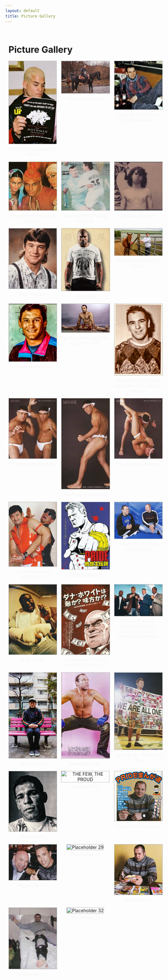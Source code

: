 ```yaml
---
layout: default
title: Picture Gallery
---
```

<div class="gallery-container">
    <h1>Picture Gallery</h1>
    <div class="gallery-grid">
        <div class="gallery-item">
            <img src="/assets/gallery/image1.jpg" alt="Tito Ortiz">
            <p class="gallery-caption">Tito Ortiz Pretending To Read</p>
        </div>
        <div class="gallery-item">
            <img src="/assets/gallery/image2.jpg" alt="Fedor Emelianenko On A Horse">
            <p class="gallery-caption">Fedor On A Horse</p>
        </div>
        <div class="gallery-item">
            <img src="/assets/gallery/image3.jpg" alt="Dana White Beer">
            <p class="gallery-caption">Dana White Enjoying Some Brewskis</p>
        </div>
        <div class="gallery-item">
            <img src="/assets/gallery/image4.jpg" alt="Vitor Belfort">
            <p class="gallery-caption">Vitor Belfort aka Victor Gracie</p>
        </div>
        <div class="gallery-item">
            <img src="/assets/gallery/image5.jpg" alt="Mirko Filipović">
            <p class="gallery-caption">Mirko Filipović Playing Football</p>
        </div>
        <div class="gallery-item">
            <img src="/assets/gallery/image6.jpg" alt="Wanderlei Silva">
            <p class="gallery-caption">The Axe Murderer</p>
        </div>
        <div class="gallery-item">
            <img src="/assets/gallery/image7.jpg" alt="Matt Hughes">
            <p class="gallery-caption">Matt Hughes</p>
        </div>
        <div class="gallery-item">
            <img src="/assets/gallery/image8.jpg" alt="Rampage Jackson">
            <p class="gallery-caption">Rampage</p>
        </div>
        <div class="gallery-item">
            <img src="/assets/gallery/image9.jpg" alt="Chael Sonnen With A Horse">
            <p class="gallery-caption">Chael Sonnen Next To A Bus</p>
        </div>
        <div class="gallery-item">
            <img src="/assets/gallery/image10.jpg" alt="H-Bomb">
            <p class="gallery-caption">Daniel Henderson</p>
        </div>
        <div class="gallery-item">
            <img src="/assets/gallery/image11.jpg" alt="Joe Rogan">
            <p class="gallery-caption">Joe Rogan In Black Belt Magazine 2002</p>
        </div>
        <div class="gallery-item">
            <img src="/assets/gallery/image12.jpg" alt="Dana White's Favorite Sweater">
            <p class="gallery-caption">Dana White (with hair) and wearing his favorite sweater</p>
        </div>
        <div class="gallery-item">
            <img src="/assets/gallery/image13.jpg" alt="Dorks From Brazil">
            <p class="gallery-caption">The Nogueira Brothers</p>
        </div>
        <div class="gallery-item">
            <img src="/assets/gallery/image14.jpg" alt="Dorks From Brazil">
            <p class="gallery-caption">The Nogueira Brothers</p>
        </div>
        <div class="gallery-item">
            <img src="/assets/gallery/image15.jpg" alt="Dorks From Brazil">
            <p class="gallery-caption">The Nogueira Brothers</p>
        </div>
        <div class="gallery-item">
            <img src="/assets/gallery/image16.jpg" alt="Sakuraba and Hard Gay">
            <p class="gallery-caption">SAKURABA & HG (HARD GAY)</p>
        </div>
        <div class="gallery-item">
            <img src="/assets/gallery/image17.jpg" alt="JOSH BARNETT">
            <p class="gallery-caption">JOSH BARNETT</p>
        </div>
        <div class="gallery-item">
            <img src="/assets/gallery/image18.jpg" alt="WANDY AND FEDOR">
            <p class="gallery-caption">WANDERLEI SILVA AND FEDOR</p>
        </div>
        <div class="gallery-item">
            <img src="/assets/gallery/image19.jpg" alt="">
            <p class="gallery-caption">BOB SAPP</p>
        </div>
        <div class="gallery-item">
            <img src="/assets/gallery/image20.jpg" alt="Placeholder 20">
            <p class="gallery-caption">IS DANA WHITE AN ENEMY OR AN ALLY?</p>
        </div>
        <div class="gallery-item">
            <img src="/assets/gallery/image21.jpg" alt="GRACIE, CHOI, LESNAR, MORTON">
            <p class="gallery-caption">ROYCE GRACIE, HONGMAN CHOI, BROCK LESNAR, JOHNNIE MORTON</p>
        </div>
        <div class="gallery-item">
            <img src="/assets/gallery/image22.jpg" alt="GENKI SUDO">
            <p class="gallery-caption">GENKI SUDO</p>
        </div>
        <div class="gallery-item">
            <img src="/assets/gallery/image23.jpg" alt="Wandi">
            <p class="gallery-caption">Wanderlei Silva</p>
        </div>
        <div class="gallery-item">
            <img src="/assets/gallery/image24.jpg" alt="WE ARE ALL ONE">
            <p class="gallery-caption">Genki Sudo - We Are All One</p>
        </div>
        <div class="gallery-item">
            <img src="/assets/gallery/image25.jpg" alt="BIG NOG">
            <p class="gallery-caption">MINOTAURO</p>
        </div>
        <div class="gallery-item">
            <img src="/assets/gallery/image26.jpg" alt="THE FEW, THE PROUD">
            <p class="gallery-caption">DANA WHITE</p>
        </div>
        <div class="gallery-item">
            <img src="/assets/gallery/image27.jpg" alt="Swagor">
            <p class="gallery-caption">Fedor's Fit Goes Hard</p>
        </div>
        <div class="gallery-item">
            <img src="/assets/gallery/image28.jpg" alt="Placeholder 28">
            <p class="gallery-caption">Placeholder 28</p>
        </div>
        <div class="gallery-item">
            <img src="/assets/gallery/image29.jpg" alt="Placeholder 29">
            <p class="gallery-caption">Placeholder 29</p>
        </div>
        <div class="gallery-item">
            <img src="/assets/gallery/image30.jpg" alt="Placeholder 30">
            <p class="gallery-caption">Placeholder 30</p>
        </div>
        <div class="gallery-item">
            <img src="/assets/gallery/image31.jpg" alt="Placeholder 31">
            <p class="gallery-caption">Placeholder 31</p>
        </div>
        <div class="gallery-item">
            <img src="/assets/gallery/image32.jpg" alt="Placeholder 32">
            <p class="gallery-caption">Placeholder 32</p>
        </div>
    </div>
</div>
<style>
    .gallery-container {
        max-width: 960px;
        margin: 0 auto;
        padding: 10px; /* Clean, minimal padding */
    }
    .gallery-grid {
        display: grid;
        grid-template-columns: repeat(3, 1fr); /* Fixed 3 per line */
        gap: 15px; /* Moderate gap for clean spacing */
    }
    .gallery-item {
        text-align: center;
    }
    .gallery-item img {
        max-width: 100%;
        height: auto;
        border: 1px solid #BBB; /* Thin border for neatness */
    }
    .gallery-caption {
        margin: 5px 0 0; /* Small margin for clean text placement */
        font-family: 'GOBOLD', Impact, Verdana, sans-serif;
        color: #F5F5F5;
        font-size: 14px; /* Compact font size */
    }
</style>
